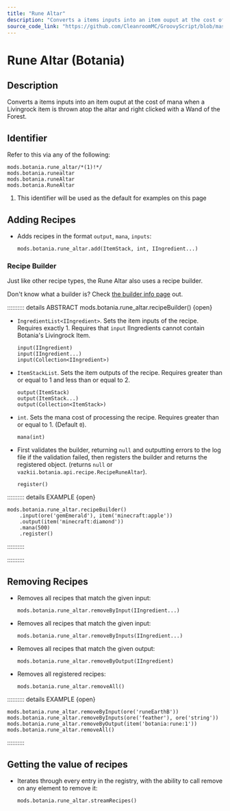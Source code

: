 ```yaml
---
title: "Rune Altar"
description: "Converts a items inputs into an item ouput at the cost of mana when a Livingrock item is thrown atop the altar and right clicked with a Wand of the Forest."
source_code_link: "https://github.com/CleanroomMC/GroovyScript/blob/master/src/main/java/com/cleanroommc/groovyscript/compat/mods/botania/RuneAltar.java"
---
```


# Rune Altar (Botania)

## Description

Converts a items inputs into an item ouput at the cost of mana when a Livingrock item is thrown atop the altar and right clicked with a Wand of the Forest.

## Identifier

Refer to this via any of the following:

```groovy:no-line-numbers {1}
mods.botania.rune_altar/*(1)!*/
mods.botania.runealtar
mods.botania.runeAltar
mods.botania.RuneAltar
```

1. This identifier will be used as the default for examples on this page

## Adding Recipes

- Adds recipes in the format `output`, `mana`, `inputs`:

    ```groovy:no-line-numbers
    mods.botania.rune_altar.add(ItemStack, int, IIngredient...)
    ```


### Recipe Builder

Just like other recipe types, the Rune Altar also uses a recipe builder.

Don't know what a builder is? Check [the builder info page](../../../groovy/builder.md) out.

:::::::::: details ABSTRACT mods.botania.rune_altar.recipeBuilder() {open}
- `IngredientList<IIngredient>`. Sets the item inputs of the recipe. Requires exactly 1. Requires that `input` IIngredients cannot contain Botania's Livingrock Item.

    ```groovy:no-line-numbers
    input(IIngredient)
    input(IIngredient...)
    input(Collection<IIngredient>)
    ```

- `ItemStackList`. Sets the item outputs of the recipe. Requires greater than or equal to 1 and less than or equal to 2.

    ```groovy:no-line-numbers
    output(ItemStack)
    output(ItemStack...)
    output(Collection<ItemStack>)
    ```

- `int`. Sets the mana cost of processing the recipe. Requires greater than or equal to 1. (Default `0`).

    ```groovy:no-line-numbers
    mana(int)
    ```

- First validates the builder, returning `null` and outputting errors to the log file if the validation failed, then registers the builder and returns the registered object. (returns `null` or `vazkii.botania.api.recipe.RecipeRuneAltar`).

    ```groovy:no-line-numbers
    register()
    ```

:::::::::: details EXAMPLE {open}
```groovy:no-line-numbers
mods.botania.rune_altar.recipeBuilder()
    .input(ore('gemEmerald'), item('minecraft:apple'))
    .output(item('minecraft:diamond'))
    .mana(500)
    .register()
```

::::::::::

::::::::::

## Removing Recipes

- Removes all recipes that match the given input:

    ```groovy:no-line-numbers
    mods.botania.rune_altar.removeByInput(IIngredient...)
    ```

- Removes all recipes that match the given input:

    ```groovy:no-line-numbers
    mods.botania.rune_altar.removeByInputs(IIngredient...)
    ```

- Removes all recipes that match the given output:

    ```groovy:no-line-numbers
    mods.botania.rune_altar.removeByOutput(IIngredient)
    ```

- Removes all registered recipes:

    ```groovy:no-line-numbers
    mods.botania.rune_altar.removeAll()
    ```

:::::::::: details EXAMPLE {open}
```groovy:no-line-numbers
mods.botania.rune_altar.removeByInput(ore('runeEarthB'))
mods.botania.rune_altar.removeByInputs(ore('feather'), ore('string'))
mods.botania.rune_altar.removeByOutput(item('botania:rune:1'))
mods.botania.rune_altar.removeAll()
```

::::::::::

## Getting the value of recipes

- Iterates through every entry in the registry, with the ability to call remove on any element to remove it:

    ```groovy:no-line-numbers
    mods.botania.rune_altar.streamRecipes()
    ```
